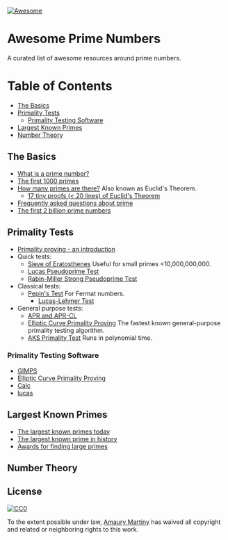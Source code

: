 [![Awesome](https://awesome.re/badge.svg)](https://awesome.re)

# Awesome Prime Numbers

A curated list of awesome resources around prime numbers.

# Table of Contents

- [The Basics](#the-basics)
- [Primality Tests](#primality-tests)
	* [Primality Testing Software](#primality-testing-software)
- [Largest Known Primes](#largest-known-primes)
- [Number Theory](#number-theory)

## The Basics

- [What is a prime number?](https://primes.utm.edu/glossary/page.php?sort=Prime)
- [The first 1000 primes](https://prime-numbers.info/list/first-1000-primes)
- [How many primes are there?](https://primes.utm.edu/howmany.html) Also known as Euclid's Theorem.
  - [17 tiny proofs (< 20 lines) of Euclid's Theorem](https://pdfs.semanticscholar.org/d076/cef0cd81615d9649219c138a8840322a9bc3.pdf)
- [Frequently asked questions about prime](https://primes.utm.edu/notes/faq/)
- [The first 2 billion prime numbers](http://www.primos.mat.br/2T_en.html)

## Primality Tests

- [Primality proving - an introduction](https://primes.utm.edu/prove/prove1.html)
- Quick tests:
	* [Sieve of Eratosthenes](https://primes.utm.edu/prove/prove2_1.html) Useful for small primes <10,000,000,000.
	* [Lucas Pseudoprime Test](http://mathworld.wolfram.com/LucasPseudoprime.html)
	* [Rabin-Miller Strong Pseudoprime Test](http://mathworld.wolfram.com/Rabin-MillerStrongPseudoprimeTest.html)
- Classical tests:
  * [Pepin's Test](https://primes.utm.edu/prove/prove3_1.html) For Fermat numbers.
	* [Lucas-Lehmer Test](http://mathworld.wolfram.com/Lucas-LehmerTest.html)
- General purpose tests:
	* [APR and APR-CL](https://primes.utm.edu/prove/prove4_1.html)
	* [Elliptic Curve Primality Proving](http://mathworld.wolfram.com/EllipticCurvePrimalityProving.html) The fastest known general-purpose primality testing algorithm.
	* [AKS Primality Test](http://mathworld.wolfram.com/AKSPrimalityTest.html) Runs in polynomial time.

### Primality Testing Software

- [GIMPS](https://www.mersenne.org/download/)
- [Elliptic Curve Primality Proving](http://www.lix.polytechnique.fr/%7Emorain/Prgms/ecpp.english.html)
- [Calc](http://www.isthe.com/chongo/tech/comp/calc/index.html)
- [lucas](http://www.isthe.com/chongo/src/calc/lucas-calc)

## Largest Known Primes

- [The largest known primes today](https://www.mersenne.org/primes/)
- [The largest known prime in history](https://en.wikipedia.org/wiki/Largest_known_prime_number#History)
- [Awards for finding large primes](https://www.eff.org/awards/coop/rules)

## Number Theory

## License

[![CC0](http://mirrors.creativecommons.org/presskit/buttons/88x31/svg/cc-zero.svg)](https://creativecommons.org/publicdomain/zero/1.0/)

To the extent possible under law, [Amaury Martiny](https://amaurymartiny.com) has waived all copyright and related or neighboring rights to this work.
